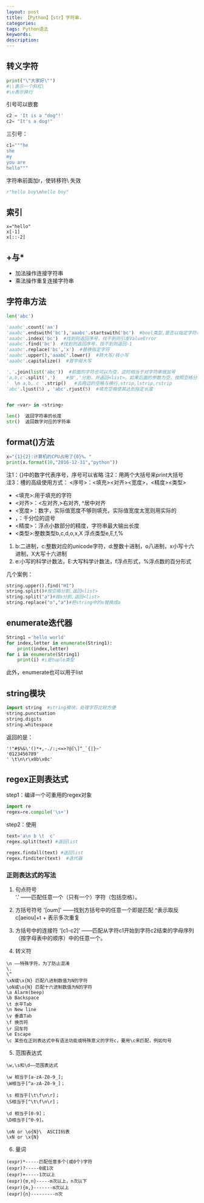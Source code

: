 ```yaml
---
layout: post
title: 【Python】【str】字符串.
categories:
tags: Python语法
keywords:
description:
---
```





## 转义字符

```python
print("\"大家好\"")
#\\表示一个斜杠\
#\n表示换行
```

引号可以嵌套
```python
c2 = 'It is a "dog"!'
c2= "It's a dog!"
```

三引号：
```python
c1="""he
she
my
you are
hello"""
```

字符串前面加r，使转移符\ 失效
```python
r"hello boy\nhello boy"
```

## 索引
```
x="hello"
x[-1]
x[::-2]
```
## +与*
- 加法操作连接字符串
- 乘法操作重复连接字符串


## 字符串方法

```python
len('abc')

'aaabc'.count('aa')
'aaabc'.endswith('bc'),'aaabc'.startswith('bc')  #bool类型,是否以指定字符串开头/结尾
'aaabc'.index('bc')  #找到则返回序号，找不到则引发ValueError
'aaabc'.find('bc')  #找到则返回序号，找不到则返回-1
'aaabc'.replace('bc','x')  #替换指定字符
'aaabc'.upper(),'aaabC'.lower()  #转大写/转小写
'aaabc'.capitalize()  #首字母大写

','.join(list('abc'))  #前面的字符也可以为空，这时相当于对字符串做加号
'a,b,c'.split(',')    #按','分割，并返回<list>。如果后面的参数为空，按照空格分割
'  \n a,b, c '.strip()   #去两边的空格与换行,strip,lstrip,rstrip
'abc'.ljust(5) , 'abc'.rjust(5)  #填充空格使其达到指定长度


for <var> in <string>

len()  返回字符串的长度
str()  返回数字对应的字符串

```

## format()方法

```python
x="{1}{2}:计算机的CPU占用了{0}%。"
print(x.format(10,"2016-12-31","python"))
```
注1：{}中的数字代表序号，序号可以省略
注2：用两个大括号来print大括号  
注3：槽的高级使用方式： <序号>：<填充><对齐><宽度>，<精度><类型>
- <填充>:用于填充的字符
- <对齐>：<左对齐,>右对齐, ^居中对齐
- <宽度>：数字，实际值宽度不够则填充，实际值宽度太宽则用实际的
- ，：千分位的逗号
- <精度>：浮点小数部分的精度，字符串最大输出长度
- <类型>:整数类型b,c,d,o,x,X 浮点类型e,E,f,%
1. b:二进制，c:整数对应的unicode字符，d:整数十进制，o八进制，x小写十六进制，X大写十六进制
2. e:小写的科学计数法，E:大写科学计数法，f浮点形式，%浮点数的百分形式




几个案例：
```py
string.upper().find("HI")
string.split()#按空格分割,返回<list>
string.split("a")#按a分割,返回<list>
string.replace("o","a")#把string中的o替换成a
```

## enumerate迭代器
```python
String1 ='hello world'
for index,letter in enumerate(String1):
    print(index,letter)
for i in enumerate(String1)
    print(i) #i是tuple类型
```
此外，enumerate也可以用于list

## string模块
```python
import string  #string模块，处理字符比较方便
string.punctuation
string.digits
string.whitespace
```

返回的是：
```
'!"#$%&\'()*+,-./:;<=>?@[\]^_`{|}~'
'0123456789'
' \t\n\r\x0b\x0c'
```

## regex正则表达式
step1：编译一个可重用的regex对象
```py
import re
regex=re.compile('\s+')
```
step2：使用

```py
text='a\n b \t  c'
regex.split(text) #返回list

regex.findall(text) #返回list
regex.finditer(text)  #迭代器
```

### 正则表达式的写法

1.  句点符号  
 '.' ——匹配任意一个（只有一个）字符（包括空格）。

2. 方括号符号
 '[oum]' ——找到方括号中的任意一个即是匹配
^表示取反
c[aeiou]+t + 表示多次重复

3.  方括号中的连接符
 '[c1-c2]' ——匹配从字符c1开始到字符c2结束的字母序列（按字母表中的顺序）中的任意一个。

4. 转义符  
```
\n ——特殊字符，为了防止混淆
\.
\^
\xN或\x{N} 匹配八进制数值为N的字符
\oN或\o{N} 匹配十六进制数值为N的字符
\a Alarm(beep)
\b Backspace
\t 水平Tab
\n New line
\v 垂直Tab
\f 换页符
\r 回车符
\e Escape
\c 某些在正则表达式中有语法功能或特殊意义的字符c，要用\c来匹配，例如句号
```  

5. 范围表达式  
```
\w,\s和\d——范围表达式

\w 相当于[a-zA-Z0-9_];
\W相当于[^a-zA-Z0-9_]；

\s 相当于[\t\f\n\r]；
\S相当于[^\t\f\n\r]；

\d 相当于[0-9]；
\D相当于[^0-9]。

\oN or \o{N}\  ASCII码表
\xN or \x{N}
```
6. 量词  
```
(expr)*-----匹配任意多个(或0个)字符
(expr)?-----0或1次
(expr)+-----1次以上
(expr){m,n}-----m次以上，n次以下
(expr){m,}-------m次以上
(expr){n}---------n次
```
